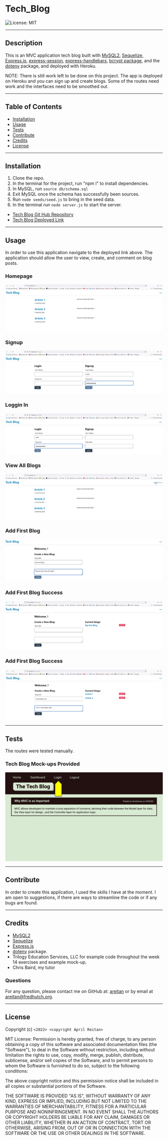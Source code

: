 # Tech_Blog

![License: MIT](https://img.shields.io/badge/License-MIT-yellow.svg)

---
## Description

This is an MVC application tech blog built with [MySQL2](https://www.npmjs.com/package/mysql2), [Sequelize](https://www.npmjs.com/package/sequelize), [Express.js](https://www.npmjs.com/package/express), [express-session](https://www.npmjs.com/package/express-session), [express-handlebars](https://www.npmjs.com/package/express-handlebars), [bcrypt package](https://www.npmjs.com/package/bcrypt), and the [dotenv](https://www.npmjs.com/package/dotenv) package, and deployed with Heroku.

NOTE: There is still work left to be done on this project. The app is deployed on Heroku and you can sign up and create blogs. Some of the routes need work and the interfaces need to be smoothed out.
  

---
## Table of Contents

  - [Installation](#installation)
  - [Usage](#usage)
  - [Tests](#tests)
  - [Contribute](#contribute)
  - [Credits](#credits)
  - [License](#license)


---
## Installation

1. Clone the repo. 
2. In the terminal for the project, run "npm i" to install dependencies.
3. In MySQL, run ```source db/schema.sql```
4. Exit MySQL once the schema has successfully been sources.
5. Run ```node seeds/seed.js``` to bring in the seed data.
6. In the terminal run ```node server.js``` to start the server.

- [Tech Blog Git Hub Repository](https://github.com/areitan/Tech_Blog)
- [Tech Blog Deployed Link](https://obscure-earth-91382.herokuapp.com/)


---
## Usage

In order to use this application navigate to the deployed link above. The application should allow the user to view, create, and comment on blog posts.

### Homepage
![Tech Blog Homepage](/assets/1_login.png)

### Signup
![Tech Blog Signup](/assets/2_signup.png)

### Loggin In
![Tech Blog Loggin In](/assets/3_logging_in.png)

### View All Blogs
![Tech Blog View All Blogs](/assets/4_view_all.png)

### Add First Blog
![Tech Blog Add First Blog](/assets/5_first_blog.png)

### Add First Blog Success
![Tech Blog Add First Blog Success](/assets/6_first_blog_success.png)

### Add First Blog Success
![Tech Blog Add New Blog](/assets/7_New_blog.png)



---
## Tests

The routes were tested manually.

### Tech Blog Mock-ups Provided
![Tech Blog Mock-up 1](/assets/14-mvc-homework-demo-01.gif)


--- 
## Contribute

In order to create this application, I used the skills I have at the moment. I am open to suggestions, if there are ways to streamline the code or if any bugs are found.

---
## Credits

- [MySQL2](https://www.npmjs.com/package/mysql2)
- [Sequelize](https://www.npmjs.com/package/sequelize)
- [Express.js](https://www.npmjs.com/package/express)
- [dotenv](https://www.npmjs.com/package/dotenv) package.
- Trilogy Education Services, LLC for example code throughout the week 14 exercises and example mock-up.
- Chris Baird, my tutor


### Questions

For any question, please contact me on GitHub at: [areitan](https://github.com/areitan) or by email at <areitan@fredhutch.org>.

---

## License

Copyright (c) ```<2022> <copyright April Reitan>```

MIT License:
Permission is hereby granted, free of charge, to any person obtaining a copy
of this software and associated documentation files (the "Software"), to deal
in the Software without restriction, including without limitation the rights
to use, copy, modify, merge, publish, distribute, sublicense, and/or sell
copies of the Software, and to permit persons to whom the Software is
furnished to do so, subject to the following conditions:

The above copyright notice and this permission notice shall be included in all
copies or substantial portions of the Software.

THE SOFTWARE IS PROVIDED "AS IS", WITHOUT WARRANTY OF ANY KIND, EXPRESS OR
IMPLIED, INCLUDING BUT NOT LIMITED TO THE WARRANTIES OF MERCHANTABILITY,
FITNESS FOR A PARTICULAR PURPOSE AND NONINFRINGEMENT. IN NO EVENT SHALL THE
AUTHORS OR COPYRIGHT HOLDERS BE LIABLE FOR ANY CLAIM, DAMAGES OR OTHER
LIABILITY, WHETHER IN AN ACTION OF CONTRACT, TORT OR OTHERWISE, ARISING FROM,
OUT OF OR IN CONNECTION WITH THE SOFTWARE OR THE USE OR OTHER DEALINGS IN THE
SOFTWARE.